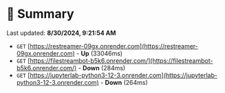 # 📖 Summary
Last updated: **8/30/2024, 9:21:54 AM**

- `GET` [https://restreamer-09gx.onrender.com](https://restreamer-09gx.onrender.com) - **Up** (33046ms)
- `GET` [https://filestreambot-b5k6.onrender.com/](https://filestreambot-b5k6.onrender.com/) - **Down** (284ms)
- `GET` [https://jupyterlab-python3-12-3.onrender.com](https://jupyterlab-python3-12-3.onrender.com) - **Down** (264ms)
